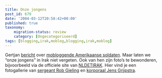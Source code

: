 ```yaml
---
title: Onze jongens
post_id: 679
date: '2004-03-12T20:58:42+00:00'
published: true
taxonomy:
    migration-status: review
    category: [Ongecategoriseerd]
tags: [blogging,irak,moblog,blogging,irak,moblog]
---
```

Gertjan [bericht](http://gertjan.kole.info/pivot1/entry.php?id=545) over [mobloggende Amerikaanse soldaten](http://jhong.org/frontline.html). Maar laten we “onze jongens” in Irak niet vergeten. Ook van hen zijn foto’s te bewonderen, bijvoorbeeld via de officiele site van [NLDETIRAK](http://www.nldetirak.nl/). Hier vind je een fotogallerie van [sergeant Rob Gieling](http://www.nldetirak.nl/archief/sfir12/fotopagina1.html) en [korporaal Jens Grijpstra](http://www.nldetirak.nl/archief/sfir12/fotopagina2.html).